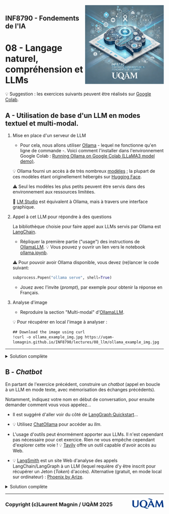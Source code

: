 <script type="text/javascript" async
  src="https://polyfill.io/v3/polyfill.min.js?features=es6">
</script>
<script type="text/javascript" async>
  window.MathJax = {
    tex: {
      inlineMath: [['$', '$'], ['\\(', '\\)']],  // Enables single $ for inline math
      displayMath: [['$$', '$$'], ['\\[', '\\]']]
    },
    svg: {
      fontCache: 'global'
    }
  };
</script>
<script type="text/javascript" async
  src="https://cdnjs.cloudflare.com/ajax/libs/mathjax/3.2.2/es5/tex-mml-chtml.js">
</script>

<img style="float: right;" src="../../images/image_inf8790.png" alt="image_inf8790" width="250"/>

## INF8790 - Fondements de l'IA
# 08 - Langage naturel, compréhension et LLMs

:bulb: Suggestion : les exercices suivants peuvent être réalisés sur [Google Colab](https://colab.google).

## A - Utilisation de base d'un LLM en modes textuel et multi-modal.

1. Mise en place d'un serveur de LLM

    - Pour cela, nous allons utiliser [Ollama](https://ollama.com) - lequel ne fonctionne qu'en ligne de commande -. Voici comment l'installer dans l'environnement Google Colab : [Running Ollama on Google Colab (LLaMA3 model demo)](https://colab.research.google.com/github/casualcomputer/llm_google_colab/blob/main/setup_ollama_google_colab.ipynb).

    :bulb: Ollama fourni un accès à de très nombreux [modèles](https://ollama.com/search) ; la plupart de ces modèles étant originellement hébergés sur [Hugging Face](https://huggingface.co). 

    :warning: Seul les modèles les plus petits peuvent être servis dans des environnement aux ressources limitées.

    :rocket: [LM Studio](https://lmstudio.ai) est équivalent à Ollama, mais à travers une interface graphique.

2. Appel à cet LLM pour répondre à des questions

    La bibliothèque choisie pour faire appel aux LLMs servis par Ollama est [LangChain](https://python.langchain.com/docs/introduction/).

    - Répliquer la première partie ("usage") des instructions de [OllamaLLM](https://python.langchain.com/docs/integrations/llms/ollama/). :bulb: Vous pouvez y ouvrir un lien vers le notebook [ollama.ipynb](https://colab.research.google.com/github/langchain-ai/langchain/blob/master/docs/docs/integrations/llms/ollama.ipynb).

    :warning: Pour pouvoir avoir Ollama disponible, vous devez (re)lancer le code suivant:
    ```python
    subprocess.Popen("ollama serve", shell=True)
    ```

    - Jouez avec l'invite (_prompt_), par exemple pour obtenir la réponse en Français.

3. Analyse d'image

    - Reproduire la section "Multi-modal" d'[OllamaLLM](https://python.langchain.com/docs/integrations/llms/ollama/).

    :bulb: Pour récupérer en local l'image à analyser :
    ```shell
    ## Download the image using curl
    !curl -o ollama_example_img.jpg https://uqam-lomagnin.github.io/INF8790/lectures/08_llm/ollama_example_img.jpg
    ```

---
<details>
  <summary>Solution complète</summary>
  <a href="https://colab.research.google.com/drive/1yJ4ElLZI3XmFV1383a7fZRmqe7FfVNNy?usp=sharing">inf8790_ollama_langchain.ipynb</a>
</details>

## B - _Chatbot_

En partant de l'exercice précédent, construire un _chatbot_ (appel en boucle à un LLM en mode texte, avec mémorisation des échanges précédents).

Notamment, indiquez votre nom en début de conversation, pour ensuite demander comment vous vous appelez...

- Il est suggéré d'aller voir du côté de [LangGraph Quickstart](https://langchain-ai.github.io/langgraph/tutorials/introduction/)...

- :bulb: Utilisez [ChatOllama](https://python.langchain.com/docs/integrations/chat/ollama/) pour accéder au _llm_.

- L'usage d'outils peut énormément apporter aux LLMs. Il n'est cependant pas nécessaire pour cet exercice. Rien ne vous empêche cependant d'explorer cette voie ! :bulb: [Tavily](https://tavily.com) offre un outil capable d'avoir accès au Web.

- :bulb: [LangSmith](https://smith.langchain.com/settings) est un site Web d'analyse des appels LangChain/LangGraph à un LLM (lequel requière d'y être inscrit pour récupérer un Jeton (_Token_) d'accès). Alternative (gratuit, en mode local sur ordinateur) : [Phoenix by Arize](https://phoenix.arize.com).

<details>
  <summary>Solution complète</summary>
    La solution complète sera révélée samedi soir prochain.
<div style="display: none;">
  <a href="https://colab.research.google.com/drive/1LDaxn8ZrjDTqkgbokrnIdIKh7CzNcPFW?usp=sharing">inf8790_chatbot.ipynb</a>
</div>
</details>

--------------- 

<img style="float: right;" align="right" src="../../images/uqam.png" alt="uqàm" width="100"/>

### Copyright (c)Laurent Magnin / UQÀM 2025